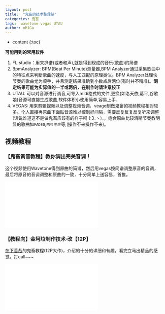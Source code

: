 ```yaml
---
layout: post
title:  "鬼畜的技术整理贴"
categories: 鬼畜
tags:  wavetone vegas UTAU 
author: oM1Ga
---
```


* content
{:toc}

**可能用到的常用软件**

1. FL studio：用来扒谱(或者和声),就是得到现成的音乐(歌曲)的简谱
2. BpmAnalyzer: BPM(Beat Per Minute)测量器,BPM Analyzer通过采集歌曲中的特征点来判断歌曲的速度，与人工匹配的原理类似。BPM Analyzer处理快节奏的歌曲尤为顺手，并且测定结果准确到小数点后两位(有时并不精准)。**测定结果可能为实际值的一半或两倍，在制作时请注意校正**
3. UTAU: 可以对音源进行调音,可导入midi格式的文件,更换(如洛天依,葛平,谷歌娘)音源可直接生成歌曲,软件体积小使用简单,容易上手.
4. VEGAS: 用来剪辑视频以及调整视频音调，veage制做鬼畜的视频教程相对较多。个人直接再原曲下面贴音源难以控制好间隔，需要反复反复反复听来调整(话说难道这不是做鬼畜应该有的样子吗 (:3_ヽ)_，适合原曲比较清晰节奏教明显的歌曲如`FADED`,`两只老虎`等,(操作不来操作不来)。

## 视频教程

### 【鬼畜调音教程】教你调出完美音调！

 这个视频使用Wavetone得到原曲的简谱，然后用vegas按简谱调整原音的音调，最后将原音的音调调整和原曲的一致，十分简单上送容易，首推。
<iframe 
    src="//player.bilibili.com/player.html?aid=16220983&cid=26474665&page=1"
    frameborder="0" 
    allowfullscreen>
</iframe>

### 【教程向】金坷垃制作技术·改【12P】

[在下善哉](https://space.bilibili.com/1359172/#/)的鬼畜教程(12P大作)，介绍的十分的详细和有趣，看完立马出精品的感觉。打call~~~

<iframe  
    src="//player.bilibili.com/player.html?aid=2582478&cid=4033645&page=1"
    frameborder="0" 
    allowfullscreen>
</iframe>
